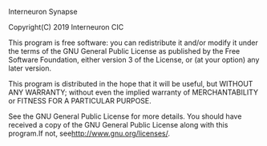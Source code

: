 Interneuron Synapse

Copyright(C) 2019  Interneuron CIC

This program is free software: you can redistribute it and/or modify
it under the terms of the GNU General Public License as published by
the Free Software Foundation, either version 3 of the License, or
(at your option) any later version.

This program is distributed in the hope that it will be useful,
but WITHOUT ANY WARRANTY; without even the implied warranty of
MERCHANTABILITY or FITNESS FOR A PARTICULAR PURPOSE.

See the
GNU General Public License for more details.
You should have received a copy of the GNU General Public License
along with this program.If not, see<http://www.gnu.org/licenses/>.